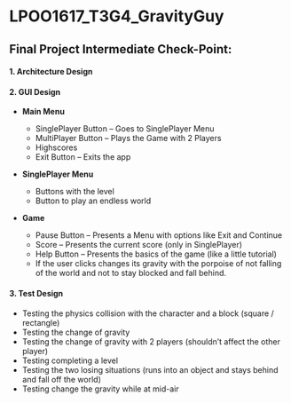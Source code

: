 # LPOO1617_T3G4_GravityGuy

## Final Project Intermediate Check-Point:

#### 1. Architecture Design

#### 2. GUI Design
  * **Main Menu**
    * SinglePlayer Button – Goes to SinglePlayer Menu
    * MultiPlayer Button – Plays the Game with 2 Players
    * Highscores 
    * Exit Button – Exits the app

  * **SinglePlayer Menu**
    * Buttons with the level
    * Button to play an endless world

  * **Game** 
	  * Pause Button – Presents a Menu with options like Exit and Continue
	  * Score – Presents the current score (only in SinglePlayer)
	  * Help Button – Presents the basics of the game (like a little tutorial)
	  * If the user clicks changes its gravity with the porpoise of not falling of the world and not to stay blocked and fall behind.

#### 3. Test Design
  
  *	Testing the physics collision with the character and a block (square / rectangle)
  *	Testing the change of gravity
  *	Testing the change of gravity with 2 players (shouldn’t affect the other player)
  *	Testing completing a level
  *	Testing the two losing situations (runs into an object and stays behind and fall off the world)
  *	Testing change the gravity while at mid-air


